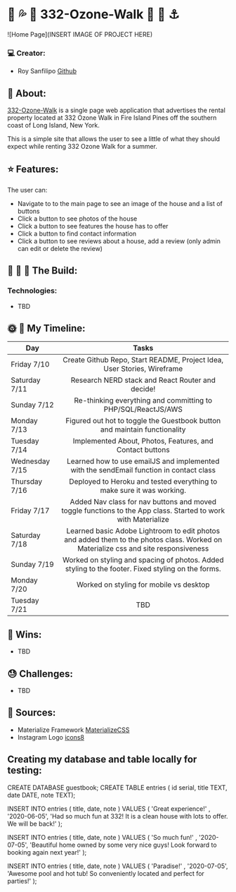 #  :shell: :sweat_drops: :rainbow: 332-Ozone-Walk :rainbow: :high_heel: :anchor:

![Home Page](INSERT IMAGE OF PROJECT HERE)

### :computer: Creator:

- Roy Sanfilipo
[Github](https://github.com/roysanfilipo)

## :sunrise: About:

[332-Ozone-Walk](TBD) is a single page web application that advertises the rental property located at 332 Ozone Walk in Fire Island Pines off the southern coast of Long Island, New York.

This is a simple site that allows the user to see a little of what they should expect while renting 332 Ozone Walk for a summer.

## :star: Features:
The user can:
- Navigate to to the main page to see an image of the house and a list of buttons
- Click a button to see photos of the house
- Click a button to see features the house has to offer
- Click a button to find contact information
- Click a button to see reviews about a house, add a review (only admin can edit or delete the review)

## :wrench: :nut_and_bolt: :hammer: The Build:
### Technologies:
- TBD

## :sun_with_face: :full_moon_with_face: My Timeline:
| Day           | Tasks         |
| ------------- |:-------------:|
| Friday 7/10    | Create Github Repo, Start README, Project Idea, User Stories, Wireframe |
| Saturday 7/11      | Research NERD stack and React Router and decide!  |
| Sunday 7/12      | Re-thinking everything and committing to PHP/SQL/ReactJS/AWS |
| Monday 7/13     | Figured out hot to toggle the Guestbook button and maintain functionality |
| Tuesday 7/14      | Implemented About, Photos, Features, and Contact buttons |
| Wednesday 7/15      | Learned how to use emailJS and implemented with the sendEmail function in contact class |
| Thursday 7/16      | Deployed to Heroku and tested everything to make sure it was working.  |
| Friday 7/17      | Added Nav class for nav buttons and moved toggle functions to the App class. Started to work with Materialize |
| Saturday 7/18      | Learned basic Adobe Lightroom to edit photos and added them to the photos class. Worked on Materialize css and site responsiveness |
| Sunday 7/19      | Worked on styling and spacing of photos. Added styling to the footer. Fixed styling on the forms. |
| Monday 7/20      | Worked on styling for mobile vs desktop |
| Tuesday 7/21      | TBD |


## :dancer: Wins:
- TBD

## :sweat: Challenges:
- TBD

## :blue_book: Sources:
- Materialize Framework
[MaterializeCSS](https://materializecss.com/)
- Instagram Logo
[icons8](https://img.icons8.com/)


## Creating my database and table locally for testing:

CREATE DATABASE guestbook;
CREATE TABLE
  entries
  ( id serial, title TEXT, date DATE, note TEXT);

  INSERT INTO
  entries ( title, date, note )
VALUES
  ( 'Great experience!' , '2020-06-05', 'Had so much fun at 332! It is a clean house with lots to offer. We will be back!' );

  INSERT INTO
  entries ( title, date, note )
VALUES
  ( 'So much fun!' , '2020-07-05', 'Beautiful home owned by some very nice guys! Look forward to booking again next year!' );

  INSERT INTO
  entries ( title, date, note )
VALUES
  ( 'Paradise!' , '2020-07-05', 'Awesome pool and hot tub! So conveniently located and perfect for parties!' );
